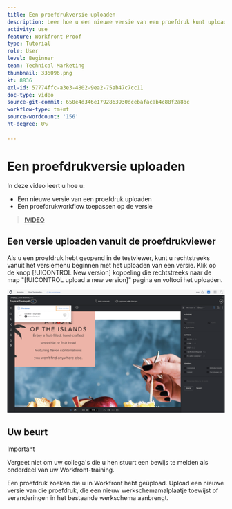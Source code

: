 ```yaml
---
title: Een proefdrukversie uploaden
description: Leer hoe u een nieuwe versie van een proefdruk kunt uploaden en een proefdrukworkflow kunt toepassen op de versie in [!DNL  Workfront].
activity: use
feature: Workfront Proof
type: Tutorial
role: User
level: Beginner
team: Technical Marketing
thumbnail: 336096.png
kt: 8836
exl-id: 57774ffc-a3e3-4802-9ea2-75ab47c7cc11
doc-type: video
source-git-commit: 650e4d346e1792863930dcebafacab4c88f2a8bc
workflow-type: tm+mt
source-wordcount: '156'
ht-degree: 0%

---
```


# Een proefdrukversie uploaden

In deze video leert u hoe u:

* Een nieuwe versie van een proefdruk uploaden
* Een proefdrukworkflow toepassen op de versie

>[!VIDEO](https://video.tv.adobe.com/v/336096/?quality=12&learn=on)

## Een versie uploaden vanuit de proefdrukviewer

Als u een proefdruk hebt geopend in de testviewer, kunt u rechtstreeks vanuit het versiemenu beginnen met het uploaden van een versie. Klik op de knop [!UICONTROL New version] koppeling die rechtstreeks naar de map &quot;[!UICONTROL upload a new version]&quot; pagina en voltooi het uploaden.

![Een afbeelding van de proefdrukviewer met het versiemenu uitgevouwen in de linkerbovenhoek en de [!UICONTROL New version] koppeling gemarkeerd.](assets/upload-version-from-viewer.png)

## Uw beurt

>[!IMPORTANT]
>
>Vergeet niet om uw collega&#39;s die u hen stuurt een bewijs te melden als onderdeel van uw Workfront-training.

Een proefdruk zoeken die u in Workfront hebt geüpload. Upload een nieuwe versie van die proefdruk, die een nieuw werkschemamalplaatje toewijst of veranderingen in het bestaande werkschema aanbrengt.

<!--
### Learn more 
* Create a new version of a proof
-->
